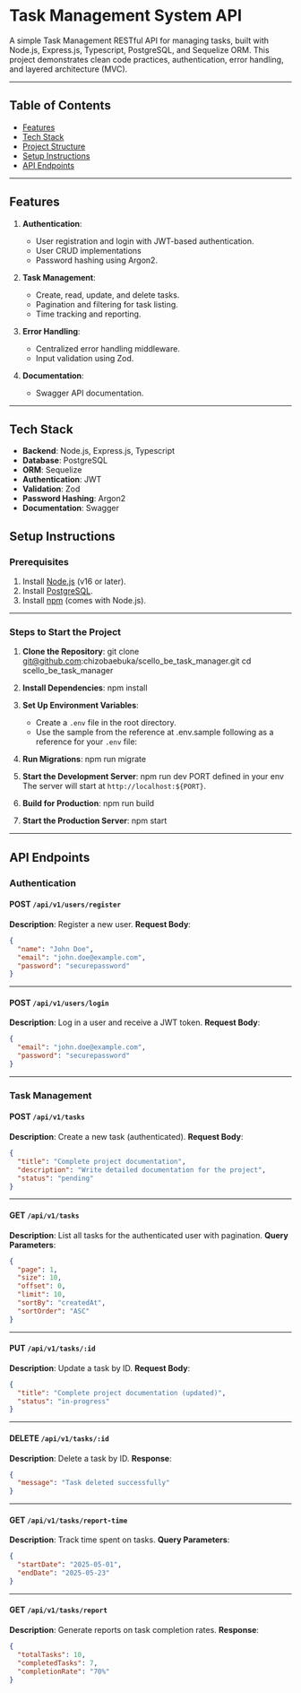 # Task Management System API

A simple Task Management RESTful API for managing tasks, built with Node.js, Express.js, Typescript, PostgreSQL, and Sequelize ORM. This project demonstrates clean code practices, authentication, error handling, and layered architecture (MVC).

---

## Table of Contents

- [Features](#features)
- [Tech Stack](#tech-stack)
- [Project Structure](#project-structure)
- [Setup Instructions](#setup-instructions)
- [API Endpoints](#api-endpoints)

---

## Features

1. **Authentication**:

   - User registration and login with JWT-based authentication.
   - User CRUD implementations
   - Password hashing using Argon2.

2. **Task Management**:

   - Create, read, update, and delete tasks.
   - Pagination and filtering for task listing.
   - Time tracking and reporting.

3. **Error Handling**:

   - Centralized error handling middleware.
   - Input validation using Zod.

4. **Documentation**:
   - Swagger API documentation.

---

## Tech Stack

- **Backend**: Node.js, Express.js, Typescript
- **Database**: PostgreSQL
- **ORM**: Sequelize
- **Authentication**: JWT
- **Validation**: Zod
- **Password Hashing**: Argon2
- **Documentation**: Swagger

## Setup Instructions

### Prerequisites

1. Install [Node.js](https://nodejs.org/) (v16 or later).
2. Install [PostgreSQL](https://www.postgresql.org/).
3. Install [npm](https://www.npmjs.com/) (comes with Node.js).

---

### Steps to Start the Project

1. **Clone the Repository**:
   git clone git@github.com:chizobaebuka/scello_be_task_manager.git
   cd scello_be_task_manager

2. **Install Dependencies**:
   npm install

3. **Set Up Environment Variables**:

   - Create a `.env` file in the root directory.
   - Use the sample from the reference at .env.sample following as a reference for your `.env` file:

4. **Run Migrations**:
   npm run migrate

5. **Start the Development Server**:
   npm run dev
   PORT defined in your env
   The server will start at `http://localhost:${PORT}`.

6. **Build for Production**:
   npm run build

7. **Start the Production Server**:
   npm start

---

## API Endpoints

### Authentication

#### POST `/api/v1/users/register`

**Description**: Register a new user.
**Request Body**:

```json
{
  "name": "John Doe",
  "email": "john.doe@example.com",
  "password": "securepassword"
}
```

---

#### POST `/api/v1/users/login`

**Description**: Log in a user and receive a JWT token.
**Request Body**:

```json
{
  "email": "john.doe@example.com",
  "password": "securepassword"
}
```

---

### Task Management

#### POST `/api/v1/tasks`

**Description**: Create a new task (authenticated).
**Request Body**:

```json
{
  "title": "Complete project documentation",
  "description": "Write detailed documentation for the project",
  "status": "pending"
}
```

---

#### GET `/api/v1/tasks`

**Description**: List all tasks for the authenticated user with pagination.
**Query Parameters**:

```json
{
  "page": 1,
  "size": 10,
  "offset": 0,
  "limit": 10,
  "sortBy": "createdAt",
  "sortOrder": "ASC"
}
```

---

#### PUT `/api/v1/tasks/:id`

**Description**: Update a task by ID.
**Request Body**:

```json
{
  "title": "Complete project documentation (updated)",
  "status": "in-progress"
}
```

---

#### DELETE `/api/v1/tasks/:id`

**Description**: Delete a task by ID.
**Response**:

```json
{
  "message": "Task deleted successfully"
}
```

---

#### GET `/api/v1/tasks/report-time`

**Description**: Track time spent on tasks.
**Query Parameters**:

```json
{
  "startDate": "2025-05-01",
  "endDate": "2025-05-23"
}
```

---

#### GET `/api/v1/tasks/report`

**Description**: Generate reports on task completion rates.
**Response**:

```json
{
  "totalTasks": 10,
  "completedTasks": 7,
  "completionRate": "70%"
}
```
